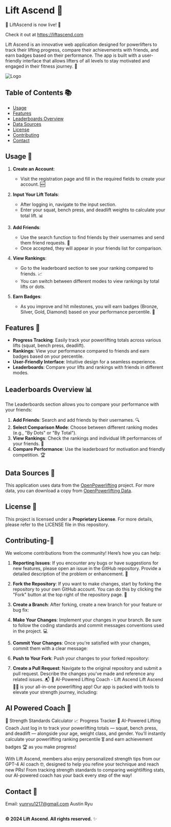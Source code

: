 # Lift Ascend 🚀

🚀 LiftAscend is now live! 🚀

Check it out at https://liftascend.com


Lift Ascend is an innovative web application designed for powerlifters to track their lifting progress, compare their achievements with friends, and earn badges based on their performance. The app is built with a user-friendly interface that allows lifters of all levels to stay motivated and engaged in their fitness journey. 💪

![Logo](https://github.com/user-attachments/assets/ded8aa0c-ebda-414a-b635-b636f5c88155)

## Table of Contents 📚

- [Usage](#usage-📝)
- [Features](#features-🌟)
- [Leaderboards Overview](#leaderboards-overview-📊)
- [Data Sources](#data-sources-📁)
- [License](#license-📜)
- [Contributing](#contributing-🤝)
- [Contact](#contact-📱)


## Usage 📝

1. **Create an Account**:  
   - Visit the registration page and fill in the required fields to create your account. 🆕

2. **Input Your Lift Totals**:  
   - After logging in, navigate to the input section.  
   - Enter your squat, bench press, and deadlift weights to calculate your total lift. 📊

3. **Add Friends**:  
   - Use the search function to find friends by their usernames and send them friend requests. 🤝
   - Once accepted, they will appear in your friends list for comparison.

4. **View Rankings**:  
   - Go to the leaderboard section to see your ranking compared to friends. 📈
   - You can switch between different modes to view rankings by total lifts or dots.

5. **Earn Badges**:  
   - As you improve and hit milestones, you will earn badges (Bronze, Silver, Gold, Diamond) based on your performance percentile. 🏅

## Features 🌟

- **Progress Tracking**: Easily track your powerlifting totals across various lifts (squat, bench press, deadlift).
- **Rankings**: View your performance compared to friends and earn badges based on your percentile.
- **User-Friendly Interface**: Intuitive design for a seamless experience.
- **Leaderboards**: Compare your lifts and rankings with friends in different modes.

## Leaderboards Overview 📊

The Leaderboards section allows you to compare your performance with your friends:

1. **Add Friends**: Search and add friends by their usernames. 🔍
2. **Select Comparison Mode**: Choose between different ranking modes (e.g., "By Dots" or "By Total").
3. **View Rankings**: Check the rankings and individual lift performances of your friends. 👀
4. **Compare Performance**: Use the leaderboard for motivation and friendly competition. 🏆

## Data Sources 📁

This application uses data from the [OpenPowerlifting](https://www.openpowerlifting.org) project. For more data, you can download a copy from [OpenPowerlifting Data](https://data.openpowerlifting.org).

## License 📜

This project is licensed under a **Proprietary License**. For more details, please refer to the LICENSE file in this repository.

## Contributing-🤝

We welcome contributions from the community! Here’s how you can help:

1. **Reporting Issues**: If you encounter any bugs or have suggestions for new features, please open an issue in the GitHub repository. Provide a detailed description of the problem or enhancement. 🐛

2. **Fork the Repository**: If you want to make changes, start by forking the repository to your own GitHub account. You can do this by clicking the "Fork" button at the top right of the repository page. 🍴

3. **Create a Branch**: After forking, create a new branch for your feature or bug fix:  

4. **Make Your Changes**: Implement your changes in your branch. Be sure to follow the coding standards and commit messages conventions used in the project. 💻

5. **Commit Your Changes**: Once you're satisfied with your changes, commit them with a clear message:  

6. **Push to Your Fork**: Push your changes to your forked repository:  

7. **Create a Pull Request**: Navigate to the original repository and submit a pull request. Describe the changes you’ve made and reference any related issues. 📬
🤖 AI-Powered Lifting Coach - Lift Ascend
Lift Ascend 🏋️‍♂️ is your all-in-one powerlifting app! Our app is packed with tools to elevate your strength journey, including:


## AI Powered Coach 🤖 
💪 Strength Standards Calculator
📈 Progress Tracker
🤖 AI-Powered Lifting Coach
Just log in to track your powerlifting totals — squat, bench press, and deadlift — alongside your age, weight class, and gender. You’ll instantly calculate your powerlifting ranking percentile 🎖️ and earn achievement badges 🏆 as you make progress!

With Lift Ascend, members also enjoy personalized strength tips from our GPT-4 AI coach 🤓, designed to help you refine your technique and reach new PRs! From tracking strength standards to comparing weightlifting stats, our AI-powered coach has your back every step of the way!

## Contact 📱
Email: yunryu1217@gmail.com
Austin Ryu
##

**© 2024 Lift Ascend. All rights reserved.** ✨
